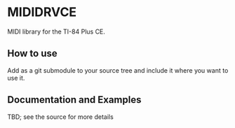 # MIDIDRVCE

MIDI library for the TI-84 Plus CE.

## How to use

Add as a git submodule to your source tree and include it where you want to use it.

## Documentation and Examples

TBD; see the source for more details
